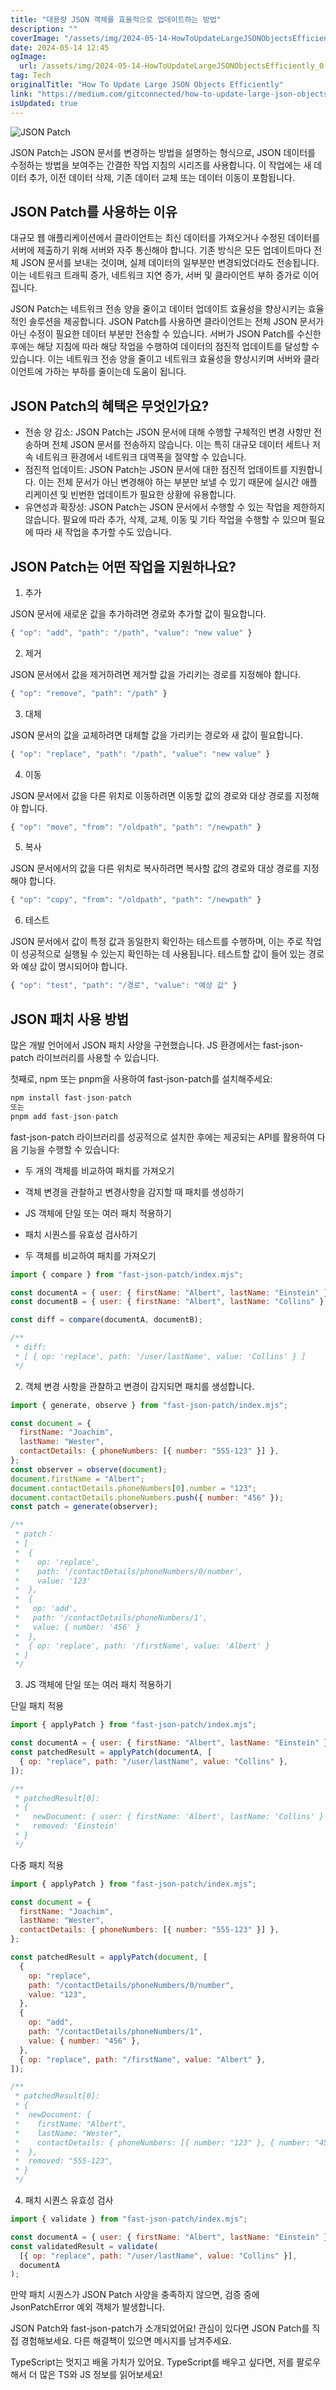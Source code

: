 ```yaml
---
title: "대용량 JSON 객체를 효율적으로 업데이트하는 방법"
description: ""
coverImage: "/assets/img/2024-05-14-HowToUpdateLargeJSONObjectsEfficiently_0.png"
date: 2024-05-14 12:45
ogImage: 
  url: /assets/img/2024-05-14-HowToUpdateLargeJSONObjectsEfficiently_0.png
tag: Tech
originalTitle: "How To Update Large JSON Objects Efficiently"
link: "https://medium.com/gitconnected/how-to-update-large-json-objects-efficiently-95e6c7435be7"
isUpdated: true
---
```






![JSON Patch](/assets/img/2024-05-14-HowToUpdateLargeJSONObjectsEfficiently_0.png)

JSON Patch는 JSON 문서를 변경하는 방법을 설명하는 형식으로, JSON 데이터를 수정하는 방법을 보여주는 간결한 작업 지침의 시리즈를 사용합니다. 이 작업에는 새 데이터 추가, 이전 데이터 삭제, 기존 데이터 교체 또는 데이터 이동이 포함됩니다.

## JSON Patch를 사용하는 이유

대규모 웹 애플리케이션에서 클라이언트는 최신 데이터를 가져오거나 수정된 데이터를 서버에 제출하기 위해 서버와 자주 통신해야 합니다. 기존 방식은 모든 업데이트마다 전체 JSON 문서를 보내는 것이며, 실제 데이터의 일부분만 변경되었더라도 전송됩니다. 이는 네트워크 트래픽 증가, 네트워크 지연 증가, 서버 및 클라이언트 부하 증가로 이어집니다.




JSON Patch는 네트워크 전송 양을 줄이고 데이터 업데이트 효율성을 향상시키는 효율적인 솔루션을 제공합니다. JSON Patch를 사용하면 클라이언트는 전체 JSON 문서가 아닌 수정이 필요한 데이터 부분만 전송할 수 있습니다. 서버가 JSON Patch를 수신한 후에는 해당 지침에 따라 해당 작업을 수행하여 데이터의 점진적 업데이트를 달성할 수 있습니다. 이는 네트워크 전송 양을 줄이고 네트워크 효율성을 향상시키며 서버와 클라이언트에 가하는 부하를 줄이는데 도움이 됩니다.

## JSON Patch의 혜택은 무엇인가요?

- 전송 양 감소: JSON Patch는 JSON 문서에 대해 수행할 구체적인 변경 사항만 전송하며 전체 JSON 문서를 전송하지 않습니다. 이는 특히 대규모 데이터 세트나 저속 네트워크 환경에서 네트워크 대역폭을 절약할 수 있습니다.
- 점진적 업데이트: JSON Patch는 JSON 문서에 대한 점진적 업데이트를 지원합니다. 이는 전체 문서가 아닌 변경해야 하는 부분만 보낼 수 있기 때문에 실시간 애플리케이션 및 빈번한 업데이트가 필요한 상황에 유용합니다.
- 유연성과 확장성: JSON Patch는 JSON 문서에서 수행할 수 있는 작업을 제한하지 않습니다. 필요에 따라 추가, 삭제, 교체, 이동 및 기타 작업을 수행할 수 있으며 필요에 따라 새 작업을 추가할 수도 있습니다.

## JSON Patch는 어떤 작업을 지원하나요?



1. 추가

JSON 문서에 새로운 값을 추가하려면 경로와 추가할 값이 필요합니다.

```js
{ "op": "add", "path": "/path", "value": "new value" }
```

2. 제거



JSON 문서에서 값을 제거하려면 제거할 값을 가리키는 경로를 지정해야 합니다.

```js
{ "op": "remove", "path": "/path" }
```

3. 대체

JSON 문서의 값을 교체하려면 대체할 값을 가리키는 경로와 새 값이 필요합니다.



```js
{ "op": "replace", "path": "/path", "value": "new value" }
```

4. 이동

JSON 문서에서 값을 다른 위치로 이동하려면 이동할 값의 경로와 대상 경로를 지정해야 합니다.

```js
{ "op": "move", "from": "/oldpath", "path": "/newpath" }
```



5. 복사

JSON 문서에서의 값을 다른 위치로 복사하려면 복사할 값의 경로와 대상 경로를 지정해야 합니다.

```js
{ "op": "copy", "from": "/oldpath", "path": "/newpath" }
```

6. 테스트



JSON 문서에서 값이 특정 값과 동일한지 확인하는 테스트를 수행하며, 이는 주로 작업이 성공적으로 실행될 수 있는지 확인하는 데 사용됩니다. 테스트할 값이 들어 있는 경로와 예상 값이 명시되어야 합니다.

```js
{ "op": "test", "path": "/경로", "value": "예상 값" }
```

## JSON 패치 사용 방법

많은 개발 언어에서 JSON 패치 사양을 구현했습니다. JS 환경에서는 fast-json-patch 라이브러리를 사용할 수 있습니다.



첫째로, npm 또는 pnpm을 사용하여 fast-json-patch를 설치해주세요:

```js
npm install fast-json-patch
또는 
pnpm add fast-json-patch
```

fast-json-patch 라이브러리를 성공적으로 설치한 후에는 제공되는 API를 활용하여 다음 기능을 수행할 수 있습니다:

- 두 개의 객체를 비교하여 패치를 가져오기
- 객체 변경을 관찰하고 변경사항을 감지할 때 패치를 생성하기
- JS 객체에 단일 또는 여러 패치 적용하기
- 패치 시퀀스를 유효성 검사하기



- 두 객체를 비교하여 패치를 가져오기

```js
import { compare } from "fast-json-patch/index.mjs";

const documentA = { user: { firstName: "Albert", lastName: "Einstein" } };
const documentB = { user: { firstName: "Albert", lastName: "Collins" } };

const diff = compare(documentA, documentB);

/**
 * diff: 
 * [ { op: 'replace', path: '/user/lastName', value: 'Collins' } ]
 */
```

2. 객체 변경 사항을 관찰하고 변경이 감지되면 패치를 생성합니다.

```js
import { generate, observe } from "fast-json-patch/index.mjs";

const document = {
  firstName: "Joachim",
  lastName: "Wester",
  contactDetails: { phoneNumbers: [{ number: "555-123" }] },
};
const observer = observe(document);
document.firstName = "Albert";
document.contactDetails.phoneNumbers[0].number = "123";
document.contactDetails.phoneNumbers.push({ number: "456" });
const patch = generate(observer);

/**
 * patch：
 * [
 *  {
 *    op: 'replace',
 *    path: '/contactDetails/phoneNumbers/0/number',
 *    value: '123'
 *  },
 *  {
 *   op: 'add',
 *   path: '/contactDetails/phoneNumbers/1',
 *   value: { number: '456' }
 *  },
 *  { op: 'replace', path: '/firstName', value: 'Albert' }
 * ]
 */
```



3. JS 객체에 단일 또는 여러 패치 적용하기

단일 패치 적용

```js
import { applyPatch } from "fast-json-patch/index.mjs";

const documentA = { user: { firstName: "Albert", lastName: "Einstein" } };
const patchedResult = applyPatch(documentA, [
  { op: "replace", path: "/user/lastName", value: "Collins" },
]);

/**
 * patchedResult[0]:
 * {
 *   newDocument: { user: { firstName: 'Albert', lastName: 'Collins' } },
 *   removed: 'Einstein'
 * }
 */
```

다중 패치 적용



```js
import { applyPatch } from "fast-json-patch/index.mjs";

const document = {
  firstName: "Joachim",
  lastName: "Wester",
  contactDetails: { phoneNumbers: [{ number: "555-123" }] },
};

const patchedResult = applyPatch(document, [
  {
    op: "replace",
    path: "/contactDetails/phoneNumbers/0/number",
    value: "123",
  },
  {
    op: "add",
    path: "/contactDetails/phoneNumbers/1",
    value: { number: "456" },
  },
  { op: "replace", path: "/firstName", value: "Albert" },
]);

/**
 * patchedResult[0]: 
 * {
 *  newDocument: {
 *    firstName: "Albert",
 *    lastName: "Wester",
 *    contactDetails: { phoneNumbers: [{ number: "123" }, { number: "456" }] },
 *  },
 *  removed: "555-123",
 * }
 */
```

4. 패치 시퀀스 유효성 검사

```js
import { validate } from "fast-json-patch/index.mjs";

const documentA = { user: { firstName: "Albert", lastName: "Einstein" } };
const validatedResult = validate(
  [{ op: "replace", path: "/user/lastName", value: "Collins" }],
  documentA
);
```

만약 패치 시퀀스가 JSON Patch 사양을 충족하지 않으면, 검증 중에 JsonPatchError 예외 객체가 발생합니다.



JSON Patch와 fast-json-patch가 소개되었어요! 관심이 있다면 JSON Patch를 직접 경험해보세요. 다른 해결책이 있으면 메시지를 남겨주세요.

TypeScript는 멋지고 배울 가치가 있어요. TypeScript를 배우고 싶다면, 저를 팔로우해서 더 많은 TS와 JS 정보를 읽어보세요!